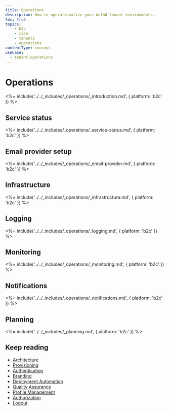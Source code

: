 ```yaml
---
title: Operations
description: How to operationalize your Auth0 tenant environments.
toc: true
topics:
    - b2c
    - ciam
    - tenants
    - operations
contentType: concept
useCase:
  - tenant-operations
---
```


# Operations

<%= include('../../_includes/_operations/_introduction.md', { platform: 'b2c' }) %>

## Service status

<%= include('../../_includes/_operations/_service-status.md', { platform: 'b2c' }) %>

## Email provider setup

<%= include('../../_includes/_operations/_email-provider.md', { platform: 'b2c' }) %>

## Infrastructure

<%= include('../../_includes/_operations/_infrastructure.md', { platform: 'b2c' }) %>

## Logging

<%= include('../../_includes/_operations/_logging.md', { platform: 'b2c' }) %>

## Monitoring

<%= include('../../_includes/_operations/_monitoring.md', { platform: 'b2c' }) %>

## Notifications

<%= include('../../_includes/_operations/_notifications.md', { platform: 'b2c' }) %>

## Planning

<%= include('../../_includes/_planning.md', { platform: 'b2c' }) %>

## Keep reading

* [Architecture](/architecture-scenarios/implementation/b2c/b2c-architecture)
* [Provisioning](/architecture-scenarios/implementation/b2c/b2c-provisioning)
* [Authentication](/architecture-scenarios/implementation/b2c/b2c-authentication)
* [Branding](/architecture-scenarios/implementation/b2c/b2c-branding)
* [Deployment Automation](/architecture-scenarios/implementation/b2c/b2c-deployment)
* [Quality Assurance](/architecture-scenarios/implementation/b2c/b2c-qa)
* [Profile Management](/architecture-scenarios/implementation/b2c/b2c-profile-mgmt)
* [Authorization](/architecture-scenarios/implementation/b2c/b2c-authorization)
* [Logout](/architecture-scenarios/implementation/b2c/b2c-logout)
